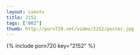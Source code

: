 ```yaml
--- 
layout: sieutv
title: 2152
tags: ["002"]
thumb: http://porn720.net/video/2152/poster.jpg
---
```

{% include porn720 key="2152" %} 
